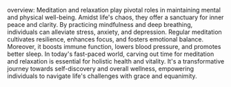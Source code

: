overview: Meditation and relaxation play pivotal roles in maintaining mental and physical well-being. Amidst life's chaos, they offer a sanctuary for inner peace and clarity. By practicing mindfulness and deep breathing, individuals can alleviate stress, anxiety, and depression. Regular meditation cultivates resilience, enhances focus, and fosters emotional balance. Moreover, it boosts immune function, lowers blood pressure, and promotes better sleep. In today's fast-paced world, carving out time for meditation and relaxation is essential for holistic health and vitality. It's a transformative journey towards self-discovery and overall wellness, empowering individuals to navigate life's challenges with grace and equanimity.
